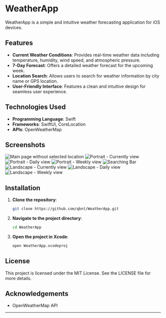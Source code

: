 # WeatherApp

WeatherApp is a simple and intuitive weather forecasting application for iOS devices.

## Features

- **Current Weather Conditions**: Provides real-time weather data including temperature, humidity, wind speed, and atmospheric pressure.
- **7-Day Forecast**: Offers a detailed weather forecast for the upcoming week.
- **Location Search**: Allows users to search for weather information by city name or GPS location.
- **User-Friendly Interface**: Features a clean and intuitive design for seamless user experience.

## Technologies Used

- **Programming Language**: Swift
- **Frameworks**: SwiftUI, CoreLocation
- **APIs**: OpenWeatherMap

## Screenshots

![Main page without selected location](screenshots/screenshot2.jpeg)
![Portrait - Currently view](screenshots/screenshot3.jpeg)
![Portrait - Daily view](screenshots/screenshot4.jpeg)
![Portrait - Weekly view](screenshots/screenshot5.jpeg)
![Searching Bar](screenshots/screenshot6.jpeg)
![Landscape - Currently view](screenshots/screenshot7.jpeg)
![Landscape - Daily view](screenshots/screenshot8.jpeg)
![Landscape - Weekly view](screenshots/screenshot9.jpeg)

## Installation

1. **Clone the repository**:
   ```bash
   git clone https://github.com/qbnt/WeatherApp.git
   ```

2. **Navigate to the project directory**:
   ```bash
   cd WeatherApp
   ```

3. **Open the project in Xcode**:
   ```bash
   open WeatherApp.xcodeproj
   ```

## License

This project is licensed under the MIT License. See the LICENSE file for more details.

## Acknowledgements

- OpenWeatherMap API

---
